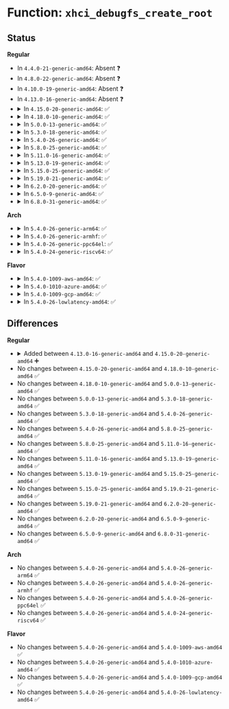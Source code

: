 # Function: <code>xhci_debugfs_create_root</code>

## Status
<b>Regular</b>
<ul>
<li>
In <code>4.4.0-21-generic-amd64</code>: Absent ❓
</li>
<li>
In <code>4.8.0-22-generic-amd64</code>: Absent ❓
</li>
<li>
In <code>4.10.0-19-generic-amd64</code>: Absent ❓
</li>
<li>
In <code>4.13.0-16-generic-amd64</code>: Absent ❓
</li>
<li>
<details>
<summary>In <code>4.15.0-20-generic-amd64</code>: ✅</summary>

```c
void xhci_debugfs_create_root()
```

```json
{
  "name": "xhci_debugfs_create_root",
  "collision_type": "Unique Global",
  "inline_type": "No",
  "funcs": [
    {
      "addr": 18446744071602991885,
      "name": "xhci_debugfs_create_root",
      "external": true,
      "loc": "drivers/usb/host/xhci-debugfs.c:514",
      "file": "drivers/usb/host/xhci-debugfs.c",
      "inline": "seen, unknown",
      "caller_inline": [],
      "caller_func": [
        "drivers/usb/host/xhci.c:xhci_hcd_init"
      ]
    }
  ],
  "symbols": [
    {
      "addr": 18446744071602991885,
      "name": "xhci_debugfs_create_root",
      "section": ".init.text",
      "bind": "STB_GLOBAL",
      "size": 37
    }
  ]
}
```
</details>
</li>
<li>
<details>
<summary>In <code>4.18.0-10-generic-amd64</code>: ✅</summary>

```c
void xhci_debugfs_create_root()
```

```json
{
  "name": "xhci_debugfs_create_root",
  "collision_type": "Unique Global",
  "inline_type": "No",
  "funcs": [
    {
      "addr": 18446744071603163650,
      "name": "xhci_debugfs_create_root",
      "external": true,
      "loc": "drivers/usb/host/xhci-debugfs.c:599",
      "file": "drivers/usb/host/xhci-debugfs.c",
      "inline": "seen, unknown",
      "caller_inline": [],
      "caller_func": [
        "drivers/usb/host/xhci.c:xhci_hcd_init"
      ]
    }
  ],
  "symbols": [
    {
      "addr": 18446744071603163650,
      "name": "xhci_debugfs_create_root",
      "section": ".init.text",
      "bind": "STB_GLOBAL",
      "size": 37
    }
  ]
}
```
</details>
</li>
<li>
<details>
<summary>In <code>5.0.0-13-generic-amd64</code>: ✅</summary>

```c
void xhci_debugfs_create_root()
```

```json
{
  "name": "xhci_debugfs_create_root",
  "collision_type": "Unique Global",
  "inline_type": "No",
  "funcs": [
    {
      "addr": 18446744071604969151,
      "name": "xhci_debugfs_create_root",
      "external": true,
      "loc": "drivers/usb/host/xhci-debugfs.c:599",
      "file": "drivers/usb/host/xhci-debugfs.c",
      "inline": "seen, unknown",
      "caller_inline": [],
      "caller_func": [
        "drivers/usb/host/xhci.c:xhci_hcd_init"
      ]
    }
  ],
  "symbols": [
    {
      "addr": 18446744071604969151,
      "name": "xhci_debugfs_create_root",
      "section": ".init.text",
      "bind": "STB_GLOBAL",
      "size": 37
    }
  ]
}
```
</details>
</li>
<li>
<details>
<summary>In <code>5.3.0-18-generic-amd64</code>: ✅</summary>

```c
void xhci_debugfs_create_root()
```

```json
{
  "name": "xhci_debugfs_create_root",
  "collision_type": "Unique Global",
  "inline_type": "No",
  "funcs": [
    {
      "addr": 18446744071605078229,
      "name": "xhci_debugfs_create_root",
      "external": true,
      "loc": "drivers/usb/host/xhci-debugfs.c:602",
      "file": "drivers/usb/host/xhci-debugfs.c",
      "inline": "seen, unknown",
      "caller_inline": [],
      "caller_func": [
        "drivers/usb/host/xhci.c:xhci_hcd_init"
      ]
    }
  ],
  "symbols": [
    {
      "addr": 18446744071605078229,
      "name": "xhci_debugfs_create_root",
      "section": ".init.text",
      "bind": "STB_GLOBAL",
      "size": 37
    }
  ]
}
```
</details>
</li>
<li>
<details>
<summary>In <code>5.4.0-26-generic-amd64</code>: ✅</summary>

```c
void xhci_debugfs_create_root()
```

```json
{
  "name": "xhci_debugfs_create_root",
  "collision_type": "Unique Global",
  "inline_type": "No",
  "funcs": [
    {
      "addr": 18446744071605117682,
      "name": "xhci_debugfs_create_root",
      "external": true,
      "loc": "drivers/usb/host/xhci-debugfs.c:602",
      "file": "drivers/usb/host/xhci-debugfs.c",
      "inline": "seen, unknown",
      "caller_inline": [],
      "caller_func": [
        "drivers/usb/host/xhci.c:xhci_hcd_init"
      ]
    }
  ],
  "symbols": [
    {
      "addr": 18446744071605117682,
      "name": "xhci_debugfs_create_root",
      "section": ".init.text",
      "bind": "STB_GLOBAL",
      "size": 37
    }
  ]
}
```
</details>
</li>
<li>
<details>
<summary>In <code>5.8.0-25-generic-amd64</code>: ✅</summary>

```c
void xhci_debugfs_create_root()
```

```json
{
  "name": "xhci_debugfs_create_root",
  "collision_type": "Unique Global",
  "inline_type": "No",
  "funcs": [
    {
      "addr": 18446744071609393798,
      "name": "xhci_debugfs_create_root",
      "external": true,
      "loc": "drivers/usb/host/xhci-debugfs.c:602",
      "file": "drivers/usb/host/xhci-debugfs.c",
      "inline": "seen, unknown",
      "caller_inline": [],
      "caller_func": [
        "drivers/usb/host/xhci.c:xhci_hcd_init"
      ]
    }
  ],
  "symbols": [
    {
      "addr": 18446744071609393798,
      "name": "xhci_debugfs_create_root",
      "section": ".init.text",
      "bind": "STB_GLOBAL",
      "size": 37
    }
  ]
}
```
</details>
</li>
<li>
<details>
<summary>In <code>5.11.0-16-generic-amd64</code>: ✅</summary>

```c
void xhci_debugfs_create_root()
```

```json
{
  "name": "xhci_debugfs_create_root",
  "collision_type": "Unique Global",
  "inline_type": "No",
  "funcs": [
    {
      "addr": 18446744071612465279,
      "name": "xhci_debugfs_create_root",
      "external": true,
      "loc": "drivers/usb/host/xhci-debugfs.c:710",
      "file": "drivers/usb/host/xhci-debugfs.c",
      "inline": "seen, unknown",
      "caller_inline": [],
      "caller_func": [
        "drivers/usb/host/xhci.c:xhci_hcd_init"
      ]
    }
  ],
  "symbols": [
    {
      "addr": 18446744071612465279,
      "name": "xhci_debugfs_create_root",
      "section": ".init.text",
      "bind": "STB_GLOBAL",
      "size": 37
    }
  ]
}
```
</details>
</li>
<li>
<details>
<summary>In <code>5.13.0-19-generic-amd64</code>: ✅</summary>

```c
void xhci_debugfs_create_root()
```

```json
{
  "name": "xhci_debugfs_create_root",
  "collision_type": "Unique Global",
  "inline_type": "No",
  "funcs": [
    {
      "addr": 18446744071614607493,
      "name": "xhci_debugfs_create_root",
      "external": true,
      "loc": "drivers/usb/host/xhci-debugfs.c:710",
      "file": "drivers/usb/host/xhci-debugfs.c",
      "inline": "seen, unknown",
      "caller_inline": [],
      "caller_func": [
        "drivers/usb/host/xhci.c:xhci_hcd_init"
      ]
    }
  ],
  "symbols": [
    {
      "addr": 18446744071614607493,
      "name": "xhci_debugfs_create_root",
      "section": ".init.text",
      "bind": "STB_GLOBAL",
      "size": 37
    }
  ]
}
```
</details>
</li>
<li>
<details>
<summary>In <code>5.15.0-25-generic-amd64</code>: ✅</summary>

```c
void xhci_debugfs_create_root()
```

```json
{
  "name": "xhci_debugfs_create_root",
  "collision_type": "Unique Global",
  "inline_type": "No",
  "funcs": [
    {
      "addr": 18446744071615564899,
      "name": "xhci_debugfs_create_root",
      "external": true,
      "loc": "drivers/usb/host/xhci-debugfs.c:716",
      "file": "drivers/usb/host/xhci-debugfs.c",
      "inline": "seen, unknown",
      "caller_inline": [],
      "caller_func": [
        "drivers/usb/host/xhci.c:xhci_hcd_init"
      ]
    }
  ],
  "symbols": [
    {
      "addr": 18446744071615564899,
      "name": "xhci_debugfs_create_root",
      "section": ".init.text",
      "bind": "STB_GLOBAL",
      "size": 37
    }
  ]
}
```
</details>
</li>
<li>
<details>
<summary>In <code>5.19.0-21-generic-amd64</code>: ✅</summary>

```c
void xhci_debugfs_create_root()
```

```json
{
  "name": "xhci_debugfs_create_root",
  "collision_type": "Unique Global",
  "inline_type": "No",
  "funcs": [
    {
      "addr": 18446744071617371415,
      "name": "xhci_debugfs_create_root",
      "external": true,
      "loc": "drivers/usb/host/xhci-debugfs.c:716",
      "file": "drivers/usb/host/xhci-debugfs.c",
      "inline": "seen, unknown",
      "caller_inline": [],
      "caller_func": [
        "drivers/usb/host/xhci.c:xhci_hcd_init"
      ]
    }
  ],
  "symbols": [
    {
      "addr": 18446744071617371415,
      "name": "xhci_debugfs_create_root",
      "section": ".init.text",
      "bind": "STB_GLOBAL",
      "size": 47
    }
  ]
}
```
</details>
</li>
<li>
<details>
<summary>In <code>6.2.0-20-generic-amd64</code>: ✅</summary>

```c
void xhci_debugfs_create_root()
```

```json
{
  "name": "xhci_debugfs_create_root",
  "collision_type": "Unique Global",
  "inline_type": "No",
  "funcs": [
    {
      "addr": 18446744071628110576,
      "name": "xhci_debugfs_create_root",
      "external": true,
      "loc": "drivers/usb/host/xhci-debugfs.c:716",
      "file": "drivers/usb/host/xhci-debugfs.c",
      "inline": "seen, unknown",
      "caller_inline": [],
      "caller_func": [
        "drivers/usb/host/xhci.c:xhci_hcd_init"
      ]
    }
  ],
  "symbols": [
    {
      "addr": 18446744071628110576,
      "name": "xhci_debugfs_create_root",
      "section": ".init.text",
      "bind": "STB_GLOBAL",
      "size": 47
    }
  ]
}
```
</details>
</li>
<li>
<details>
<summary>In <code>6.5.0-9-generic-amd64</code>: ✅</summary>

```c
void xhci_debugfs_create_root()
```

```json
{
  "name": "xhci_debugfs_create_root",
  "collision_type": "Unique Global",
  "inline_type": "No",
  "funcs": [
    {
      "addr": 18446744071619877120,
      "name": "xhci_debugfs_create_root",
      "external": true,
      "loc": "drivers/usb/host/xhci-debugfs.c:717",
      "file": "drivers/usb/host/xhci-debugfs.c",
      "inline": "seen, unknown",
      "caller_inline": [],
      "caller_func": [
        "drivers/usb/host/xhci.c:xhci_hcd_init"
      ]
    }
  ],
  "symbols": [
    {
      "addr": 18446744071619877120,
      "name": "xhci_debugfs_create_root",
      "section": ".init.text",
      "bind": "STB_GLOBAL",
      "size": 47
    }
  ]
}
```
</details>
</li>
<li>
<details>
<summary>In <code>6.8.0-31-generic-amd64</code>: ✅</summary>

```c
void xhci_debugfs_create_root()
```

```json
{
  "name": "xhci_debugfs_create_root",
  "collision_type": "Unique Global",
  "inline_type": "No",
  "funcs": [
    {
      "addr": 18446744071622186800,
      "name": "xhci_debugfs_create_root",
      "external": true,
      "loc": "drivers/usb/host/xhci-debugfs.c:717",
      "file": "drivers/usb/host/xhci-debugfs.c",
      "inline": "seen, unknown",
      "caller_inline": [],
      "caller_func": [
        "drivers/usb/host/xhci.c:xhci_hcd_init"
      ]
    }
  ],
  "symbols": [
    {
      "addr": 18446744071622186800,
      "name": "xhci_debugfs_create_root",
      "section": ".init.text",
      "bind": "STB_GLOBAL",
      "size": 47
    }
  ]
}
```
</details>
</li>
</ul>
<b>Arch</b>
<ul>
<li>
<details>
<summary>In <code>5.4.0-26-generic-arm64</code>: ✅</summary>

```c
void xhci_debugfs_create_root()
```

```json
{
  "name": "xhci_debugfs_create_root",
  "collision_type": "Unique Global",
  "inline_type": "No",
  "funcs": [
    {
      "addr": 18446603336511247388,
      "name": "xhci_debugfs_create_root",
      "external": true,
      "loc": "drivers/usb/host/xhci-debugfs.c:602",
      "file": "drivers/usb/host/xhci-debugfs.c",
      "inline": "seen, unknown",
      "caller_inline": [],
      "caller_func": [
        "drivers/usb/host/xhci.c:xhci_hcd_init"
      ]
    }
  ],
  "symbols": [
    {
      "addr": 18446603336511247388,
      "name": "xhci_debugfs_create_root",
      "section": ".init.text",
      "bind": "STB_GLOBAL",
      "size": 52
    }
  ]
}
```
</details>
</li>
<li>
<details>
<summary>In <code>5.4.0-26-generic-armhf</code>: ✅</summary>

```c
void xhci_debugfs_create_root()
```

```json
{
  "name": "xhci_debugfs_create_root",
  "collision_type": "Unique Global",
  "inline_type": "No",
  "funcs": [
    {
      "addr": 3243895392,
      "name": "xhci_debugfs_create_root",
      "external": true,
      "loc": "drivers/usb/host/xhci-debugfs.c:602",
      "file": "drivers/usb/host/xhci-debugfs.c",
      "inline": "seen, unknown",
      "caller_inline": [],
      "caller_func": [
        "drivers/usb/host/xhci.c:xhci_hcd_init"
      ]
    }
  ],
  "symbols": [
    {
      "addr": 3243895392,
      "name": "xhci_debugfs_create_root",
      "section": ".init.text",
      "bind": "STB_GLOBAL",
      "size": 60
    }
  ]
}
```
</details>
</li>
<li>
<details>
<summary>In <code>5.4.0-26-generic-ppc64el</code>: ✅</summary>

```c
void xhci_debugfs_create_root()
```

```json
{
  "name": "xhci_debugfs_create_root",
  "collision_type": "Unique Global",
  "inline_type": "No",
  "funcs": [
    {
      "addr": 13835058055302818048,
      "name": "xhci_debugfs_create_root",
      "external": true,
      "loc": "drivers/usb/host/xhci-debugfs.c:602",
      "file": "drivers/usb/host/xhci-debugfs.c",
      "inline": "seen, unknown",
      "caller_inline": [],
      "caller_func": [
        "drivers/usb/host/xhci.c:xhci_hcd_init"
      ]
    }
  ],
  "symbols": [
    {
      "addr": 13835058055302818048,
      "name": "xhci_debugfs_create_root",
      "section": ".init.text",
      "bind": "STB_GLOBAL",
      "size": 80
    }
  ]
}
```
</details>
</li>
<li>
<details>
<summary>In <code>5.4.0-24-generic-riscv64</code>: ✅</summary>

```c
void xhci_debugfs_create_root()
```

```json
{
  "name": "xhci_debugfs_create_root",
  "collision_type": "Unique Global",
  "inline_type": "No",
  "funcs": [
    {
      "addr": 18446743936270819768,
      "name": "xhci_debugfs_create_root",
      "external": true,
      "loc": "drivers/usb/host/xhci-debugfs.c:602",
      "file": "drivers/usb/host/xhci-debugfs.c",
      "inline": "seen, unknown",
      "caller_inline": [],
      "caller_func": [
        "drivers/usb/host/xhci.c:xhci_hcd_init"
      ]
    }
  ],
  "symbols": [
    {
      "addr": 18446743936270819768,
      "name": "xhci_debugfs_create_root",
      "section": ".init.text",
      "bind": "STB_GLOBAL",
      "size": 58
    }
  ]
}
```
</details>
</li>
</ul>
<b>Flavor</b>
<ul>
<li>
<details>
<summary>In <code>5.4.0-1009-aws-amd64</code>: ✅</summary>

```c
void xhci_debugfs_create_root()
```

```json
{
  "name": "xhci_debugfs_create_root",
  "collision_type": "Unique Global",
  "inline_type": "No",
  "funcs": [
    {
      "addr": 18446744071605015628,
      "name": "xhci_debugfs_create_root",
      "external": true,
      "loc": "drivers/usb/host/xhci-debugfs.c:602",
      "file": "drivers/usb/host/xhci-debugfs.c",
      "inline": "seen, unknown",
      "caller_inline": [],
      "caller_func": [
        "drivers/usb/host/xhci.c:xhci_hcd_init"
      ]
    }
  ],
  "symbols": [
    {
      "addr": 18446744071605015628,
      "name": "xhci_debugfs_create_root",
      "section": ".init.text",
      "bind": "STB_GLOBAL",
      "size": 37
    }
  ]
}
```
</details>
</li>
<li>
<details>
<summary>In <code>5.4.0-1010-azure-amd64</code>: ✅</summary>

```c
void xhci_debugfs_create_root()
```

```json
{
  "name": "xhci_debugfs_create_root",
  "collision_type": "Unique Global",
  "inline_type": "No",
  "funcs": [
    {
      "addr": 18446744071604981088,
      "name": "xhci_debugfs_create_root",
      "external": true,
      "loc": "drivers/usb/host/xhci-debugfs.c:602",
      "file": "drivers/usb/host/xhci-debugfs.c",
      "inline": "seen, unknown",
      "caller_inline": [],
      "caller_func": [
        "drivers/usb/host/xhci.c:xhci_hcd_init"
      ]
    }
  ],
  "symbols": [
    {
      "addr": 18446744071604981088,
      "name": "xhci_debugfs_create_root",
      "section": ".init.text",
      "bind": "STB_GLOBAL",
      "size": 37
    }
  ]
}
```
</details>
</li>
<li>
<details>
<summary>In <code>5.4.0-1009-gcp-amd64</code>: ✅</summary>

```c
void xhci_debugfs_create_root()
```

```json
{
  "name": "xhci_debugfs_create_root",
  "collision_type": "Unique Global",
  "inline_type": "No",
  "funcs": [
    {
      "addr": 18446744071605098221,
      "name": "xhci_debugfs_create_root",
      "external": true,
      "loc": "drivers/usb/host/xhci-debugfs.c:602",
      "file": "drivers/usb/host/xhci-debugfs.c",
      "inline": "seen, unknown",
      "caller_inline": [],
      "caller_func": [
        "drivers/usb/host/xhci.c:xhci_hcd_init"
      ]
    }
  ],
  "symbols": [
    {
      "addr": 18446744071605098221,
      "name": "xhci_debugfs_create_root",
      "section": ".init.text",
      "bind": "STB_GLOBAL",
      "size": 37
    }
  ]
}
```
</details>
</li>
<li>
<details>
<summary>In <code>5.4.0-26-lowlatency-amd64</code>: ✅</summary>

```c
void xhci_debugfs_create_root()
```

```json
{
  "name": "xhci_debugfs_create_root",
  "collision_type": "Unique Global",
  "inline_type": "No",
  "funcs": [
    {
      "addr": 18446744071605121876,
      "name": "xhci_debugfs_create_root",
      "external": true,
      "loc": "drivers/usb/host/xhci-debugfs.c:602",
      "file": "drivers/usb/host/xhci-debugfs.c",
      "inline": "seen, unknown",
      "caller_inline": [],
      "caller_func": [
        "drivers/usb/host/xhci.c:xhci_hcd_init"
      ]
    }
  ],
  "symbols": [
    {
      "addr": 18446744071605121876,
      "name": "xhci_debugfs_create_root",
      "section": ".init.text",
      "bind": "STB_GLOBAL",
      "size": 37
    }
  ]
}
```
</details>
</li>
</ul>

## Differences
<b>Regular</b>
<ul>
<li>
<details>
<summary>Added between <code>4.13.0-16-generic-amd64</code> and <code>4.15.0-20-generic-amd64</code> ➕</summary>

```c
void xhci_debugfs_create_root()
```
</details>
</li>
<li>
No changes between <code>4.15.0-20-generic-amd64</code> and <code>4.18.0-10-generic-amd64</code> ✅
</li>
<li>
No changes between <code>4.18.0-10-generic-amd64</code> and <code>5.0.0-13-generic-amd64</code> ✅
</li>
<li>
No changes between <code>5.0.0-13-generic-amd64</code> and <code>5.3.0-18-generic-amd64</code> ✅
</li>
<li>
No changes between <code>5.3.0-18-generic-amd64</code> and <code>5.4.0-26-generic-amd64</code> ✅
</li>
<li>
No changes between <code>5.4.0-26-generic-amd64</code> and <code>5.8.0-25-generic-amd64</code> ✅
</li>
<li>
No changes between <code>5.8.0-25-generic-amd64</code> and <code>5.11.0-16-generic-amd64</code> ✅
</li>
<li>
No changes between <code>5.11.0-16-generic-amd64</code> and <code>5.13.0-19-generic-amd64</code> ✅
</li>
<li>
No changes between <code>5.13.0-19-generic-amd64</code> and <code>5.15.0-25-generic-amd64</code> ✅
</li>
<li>
No changes between <code>5.15.0-25-generic-amd64</code> and <code>5.19.0-21-generic-amd64</code> ✅
</li>
<li>
No changes between <code>5.19.0-21-generic-amd64</code> and <code>6.2.0-20-generic-amd64</code> ✅
</li>
<li>
No changes between <code>6.2.0-20-generic-amd64</code> and <code>6.5.0-9-generic-amd64</code> ✅
</li>
<li>
No changes between <code>6.5.0-9-generic-amd64</code> and <code>6.8.0-31-generic-amd64</code> ✅
</li>
</ul>
<b>Arch</b>
<ul>
<li>
No changes between <code>5.4.0-26-generic-amd64</code> and <code>5.4.0-26-generic-arm64</code> ✅
</li>
<li>
No changes between <code>5.4.0-26-generic-amd64</code> and <code>5.4.0-26-generic-armhf</code> ✅
</li>
<li>
No changes between <code>5.4.0-26-generic-amd64</code> and <code>5.4.0-26-generic-ppc64el</code> ✅
</li>
<li>
No changes between <code>5.4.0-26-generic-amd64</code> and <code>5.4.0-24-generic-riscv64</code> ✅
</li>
</ul>
<b>Flavor</b>
<ul>
<li>
No changes between <code>5.4.0-26-generic-amd64</code> and <code>5.4.0-1009-aws-amd64</code> ✅
</li>
<li>
No changes between <code>5.4.0-26-generic-amd64</code> and <code>5.4.0-1010-azure-amd64</code> ✅
</li>
<li>
No changes between <code>5.4.0-26-generic-amd64</code> and <code>5.4.0-1009-gcp-amd64</code> ✅
</li>
<li>
No changes between <code>5.4.0-26-generic-amd64</code> and <code>5.4.0-26-lowlatency-amd64</code> ✅
</li>
</ul>
